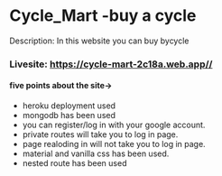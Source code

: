 # Cycle_Mart -buy a cycle

Description:
In this website you can buy bycycle

 ### Livesite: <https://cycle-mart-2c18a.web.app//>

 #### five points about the site->

 * heroku deployment used
 * mongodb has been used
 * you can register/log in with your google account.
 * private routes will take you to log in page.
 * page realoding in will not take you to log in page.
 * material and vanilla css has been used.
 * nested route has been used
